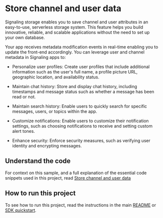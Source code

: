 # Store channel and user data

Signaling storage enables you to save channel and user attributes in an easy-to-use, serverless storage system. This feature helps you build innovative, reliable, and scalable applications without the need to set up your own database.

Your app receives metadata modification events in real-time enabling you to update the front-end accordingly. You can leverage user and channel metadata in Signaling apps to:

- Personalize user profiles: Create user profiles that include additional information such as the user's full name, a 
profile picture URL, geographic location, and availability status.

- Maintain chat history: Store and display chat history, including timestamps and message status such as whether a message has been read or not.

- Maintain search history: Enable users to quickly search for specific messages, users, or topics within the app.

- Customize notifications: Enable users to customize their notification settings, such as choosing notifications to receive and setting custom alert tones.

- Enhance security: Enforce security measures, such as verifying user identity and encrypting messages.

## Understand the code

For context on this sample, and a full explanation of the essential code snippets used in this project, read [Store channel and user data](https://docs.agora.io/en/signaling/develop/storage?platform=linux-cpp)


## How to run this project

To see how to run this project, read the instructions in the main [README](../README.md) or [SDK quickstart](https://docs.agora.io/en/signaling/get-started/get-started-sdk).

